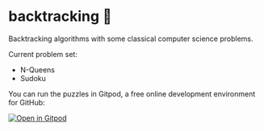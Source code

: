 # backtracking :arrows_counterclockwise:
Backtracking algorithms with some classical computer science problems.

Current problem set:
- N-Queens
- Sudoku 

You can run the puzzles in Gitpod, a free online development environment for GitHub:

[![Open in Gitpod](https://gitpod.io/button/open-in-gitpod.svg)](https://gitpod.io/#https://github.com/alitapan/backtracking)
